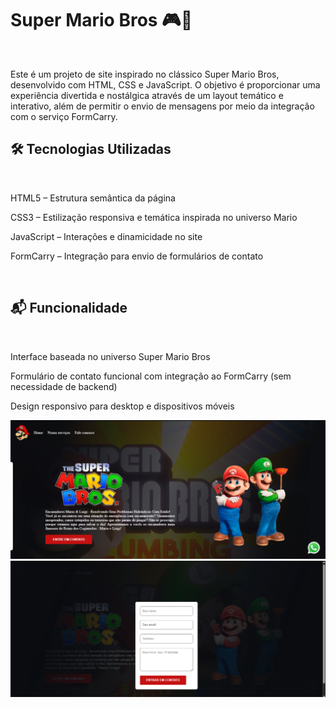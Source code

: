 <h1>Super Mario Bros 🎮🌟</h1>
<br>
<p>Este é um projeto de site inspirado no clássico Super Mario Bros, desenvolvido com HTML, CSS e JavaScript. O objetivo é proporcionar 
uma experiência divertida e nostálgica através de um layout temático e interativo, além de permitir o envio de mensagens por meio da integração com o serviço FormCarry.</p>

<h2>🛠️ Tecnologias Utilizadas</h2>
<br>
<p>HTML5 – Estrutura semântica da página</p>

<p>CSS3 – Estilização responsiva e temática inspirada no universo Mario</p>

<p>JavaScript – Interações e dinamicidade no site</p>

<p>FormCarry – Integração para envio de formulários de contato</p>
<br>

<h2>📬 Funcionalidade</h2>
<br>

<p>Interface baseada no universo Super Mario Bros</p>

<p>Formulário de contato funcional com integração ao FormCarry (sem necessidade de backend)</p>

<p>Design responsivo para desktop e dispositivos móveis</p>

<img src="https://github.com/SimpoMendes/1000reaisem7dias/blob/main/img/Captura%20de%20tela%202025-08-02%20152725.png?raw=true">
<br>
<img src="https://github.com/SimpoMendes/1000reaisem7dias/blob/main/img/FormSite.png?raw=true">
